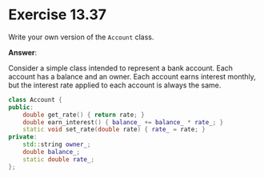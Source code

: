 # Exercise 13.37

Write your own version of the `Account` class.

**Answer**:

Consider a simple class intended to represent a bank account. Each account has a balance and an owner. Each account earns interest monthly, but the interest rate applied to each account is always the same.

```cpp
class Account {
public:
    double get_rate() { return rate; }
    double earn_interest() { balance_ += balance_ * rate_; }
    static void set_rate(double rate) { rate_ = rate; }
private:
    std::string owner_;
    double balance_;
    static double rate_;
};
```
